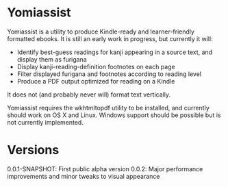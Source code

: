 Yomiassist
==========

Yomiassist is a utility to produce Kindle-ready and learner-friendly formatted ebooks. 
It is still an early work in progress, but currently it will:

 * Identify best-guess readings for kanji appearing in a source text, and display them as furigana
 * Display kanji-reading-definition footnotes on each page
 * Filter displayed furigana and footnotes according to reading level
 * Produce a PDF output optimized for reading on a Kindle
 
It does not (and probably never will) format text vertically.

Yomiassist requires the wkhtmltopdf utility to be installed, and currently should work on OS X and Linux. 
Windows support should be possible but is not currently implemented.

Versions
========
0.0.1-SNAPSHOT:     First public alpha version
0.0.2:				Major performance improvements and minor tweaks to visual appearance